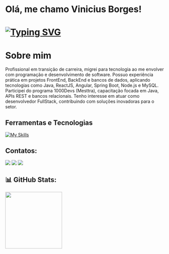 # Olá, me chamo Vinicius Borges! 

# [![Typing SVG](https://readme-typing-svg.demolab.com?font=Fira+Code&pause=1000&color=A6F750&random=false&width=435&lines=Bem+vindo+ao+meu+perfil+GitHub+%F0%9F%91%8B)](https://git.io/typing-svg)

# Sobre mim 

Profissional em transição de carreira, migrei para tecnologia ao me envolver com programação e desenvolvimento de software. Possuo experiência prática em projetos FrontEnd, BackEnd e bancos de dados, aplicando tecnologias como Java, ReactJS, Angular, Spring Boot, Node.js e MySQL. Participei do programa 1000Devs (Mesttra), capacitação focada em Java, APIs REST e bancos relacionais. Tenho interesse em atuar como desenvolvedor FullStack, contribuindo com soluções inovadoras para o setor.

## Ferramentas e Tecnologias


[![My Skills](https://skillicons.dev/icons?i=html,css,react,nodejs,postman,angular,javascript,java,git,postgres,vscode&theme=light)](https://skillicons.dev)
     
                    

 ## Contatos:
 

<div>
<a href="https://www.instagram.com/vinicius.borginho/" target="_blank"><img src="https://img.shields.io/badge/-Instagram-%23E4405F?style=for-the-badge&logo=instagram&logoColor=white" target="_blank"></a>
<a href = "mailto:vinnepaul@gmail.com"><img src="https://img.shields.io/badge/Gmail-D14836?style=for-the-badge&logo=gmail&logoColor=white" target="_blank"></a>
<a href="https://www.linkedin.com/in/viniciusborgesdev/(https://www.linkedin.com/in/viniciusaraujodev/)" target="_blank"><img src="https://img.shields.io/badge/-LinkedIn-%230077B5?style=for-the-badge&logo=linkedin&logoColor=white" target="_blank"></a>   
</div> 

 ## 📊 GitHub Stats:
 

<div>
<a href="https://github.com/ViniciusBorgesdeAraujo">
<img height="180em" src="https://github-readme-stats.vercel.app/api/top-langs/?username=ViniciusBorgesdeAraujo&layout=compact&langs_count=7&theme=dracula"/>
</div>


